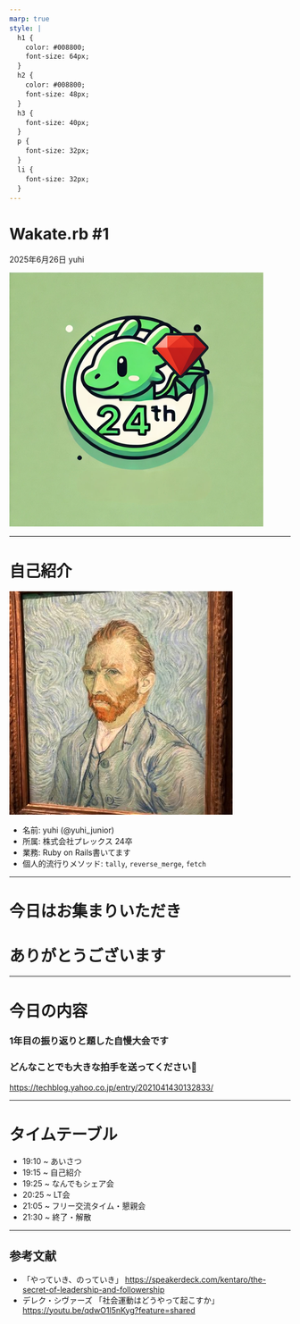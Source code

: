 ```yaml
---
marp: true
style: |
  h1 {
    color: #008800;
    font-size: 64px;
  }
  h2 {
    color: #008800;
    font-size: 48px;
  }
  h3 {
    font-size: 40px;
  }
  p {
    font-size: 32px;
  }
  li {
    font-size: 32px;
  }
---
```


# Wakate.rb #1

2025年6月26日
yuhi

![bg right:40% 80%](../../../images/wakate-rb.png)


---

# 自己紹介

![bg right:40% 80%](../../../images/goho.jpg)
- 名前: yuhi (@yuhi_junior)
- 所属: 株式会社プレックス 24卒
- 業務: Ruby on Rails書いてます
- 個人的流行りメソッド: `tally`, `reverse_merge`, `fetch`

---

# 今日はお集まりいただき
# ありがとうございます

---

# 今日の内容

### 1年目の振り返りと題した自慢大会です
### どんなことでも大きな拍手を送ってください👏

https://techblog.yahoo.co.jp/entry/2021041430132833/

---

# タイムテーブル

- 19:10 ~	あいさつ
- 19:15 ~	自己紹介
- 19:25 ~	なんでもシェア会
- 20:25 ~	LT会
- 21:05 ~	フリー交流タイム・懇親会
- 21:30 ~	終了・解散


---

## 参考文献
- 「やっていき、のっていき」 https://speakerdeck.com/kentaro/the-secret-of-leadership-and-followership
- デレク・シヴァーズ 「社会運動はどうやって起こすか」 https://youtu.be/qdwO1l5nKyg?feature=shared
